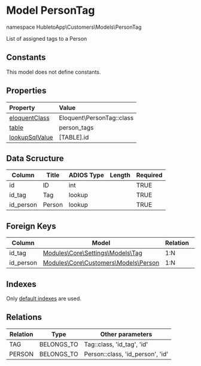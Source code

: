 # Model PersonTag

namespace HubletoApp\Customers\Models\PersonTag

List of assigned tags to a Person

## Constants

This model does not define constants.

## Properties

| Property                                                                                 | Value                     |
| :--------------------------------------------------------------------------------------- | :------------------------ |
| [eloquentClass](https://docs.wai.blue/adios-framework/models/properties#eloquentClass)   | Eloquent\PersonTag::class |
| [table](https://docs.wai.blue/adios-framework/models/properties#table)                   | person_tags               |
| [lookupSqlValue](https://docs.wai.blue/adios-framework/models/properties#lookupSqlValue) | [TABLE].id                |

## Data Scructure

| Column    | Title  | ADIOS Type | Length | Required |
| --------- | ------ | ---------- | ------ | -------- |
| id        | ID     | int        |        | TRUE     |
| id_tag    | Tag    | lookup     |        | TRUE     |
| id_person | Person | lookup     |        | TRUE     |

## Foreign Keys

| Column    | Model                                                            | Relation | OnUpdate | OnDelete |
| --------- | ---------------------------------------------------------------- | -------- | -------- | -------- |
| id_tag    | [Modules\Core\Settings\Models\Tag](../../settings/models/tag) | 1:N      | Cascade  | Restrict |
| id_person | [Modules\Core\Customers\Models\Person](person)              | 1:N      | Cascade  | Restrict |

## Indexes

Only [default indexes](https://docs.wai.blue/adios-framework/default-indexes) are used.

## Relations

| Relation | Type       | Other parameters                 |
| -------- | ---------- | -------------------------------- |
| TAG      | BELONGS_TO | Tag::class, 'id_tag', 'id'       |
| PERSON   | BELONGS_TO | Person::class, 'id_person', 'id' |

